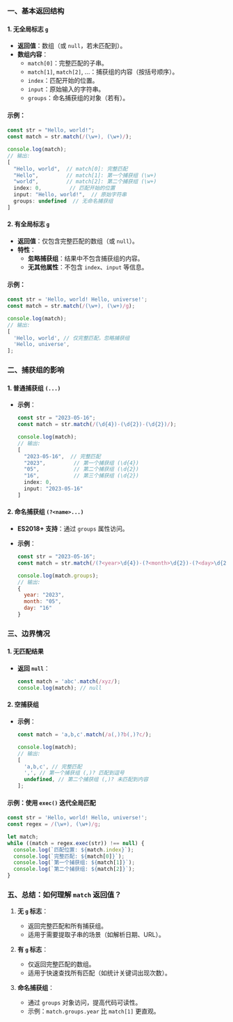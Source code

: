 ### **一、基本返回结构**

#### 1. **无全局标志 `g`**

- **返回值**：数组（或 `null`，若未匹配到）。
- **数组内容**：
  - `match[0]`：完整匹配的子串。
  - `match[1]`, `match[2]`, ...：捕获组的内容（按括号顺序）。
  - `index`：匹配开始的位置。
  - `input`：原始输入的字符串。
  - `groups`：命名捕获组的对象（若有）。

#### **示例**：

```javascript
const str = "Hello, world!";
const match = str.match(/(\w+), (\w+)/);

console.log(match);
// 输出:
[
  "Hello, world",  // match[0]: 完整匹配
  "Hello",         // match[1]: 第一个捕获组 (\w+)
  "world",         // match[2]: 第二个捕获组 (\w+)
  index: 0,         // 匹配开始的位置
  input: "Hello, world!",  // 原始字符串
  groups: undefined  // 无命名捕获组
]
```

#### 2. **有全局标志 `g`**

- **返回值**：仅包含完整匹配的数组（或 `null`）。
- **特性**：
  - **忽略捕获组**：结果中不包含捕获组的内容。
  - **无其他属性**：不包含 `index`、`input` 等信息。

#### **示例**：

```javascript
const str = 'Hello, world! Hello, universe!';
const match = str.match(/(\w+), (\w+)/g);

console.log(match);
// 输出:
[
  'Hello, world', // 仅完整匹配，忽略捕获组
  'Hello, universe',
];
```

### **二、捕获组的影响**

#### 1. **普通捕获组 `(...)`**

- **示例**：

  ```javascript
  const str = "2023-05-16";
  const match = str.match(/(\d{4})-(\d{2})-(\d{2})/);

  console.log(match);
  // 输出:
  [
    "2023-05-16",  // 完整匹配
    "2023",         // 第一个捕获组 (\d{4})
    "05",           // 第二个捕获组 (\d{2})
    "16",           // 第三个捕获组 (\d{2})
    index: 0,
    input: "2023-05-16"
  ]
  ```

#### 2. **命名捕获组 `(?<name>...)`**

- **ES2018+ 支持**：通过 `groups` 属性访问。
- **示例**：

  ```javascript
  const str = "2023-05-16";
  const match = str.match(/(?<year>\d{4})-(?<month>\d{2})-(?<day>\d{2})/);

  console.log(match.groups);
  // 输出:
  {
    year: "2023",
    month: "05",
    day: "16"
  }
  ```

### **三、边界情况**

#### 1. **无匹配结果**

- **返回 `null`**：
  ```javascript
  const match = 'abc'.match(/xyz/);
  console.log(match); // null
  ```

#### 2. **空捕获组**

- **示例**：

  ```javascript
  const match = 'a,b,c'.match(/a(,)?b(,)?c/);

  console.log(match);
  // 输出:
  [
    'a,b,c', // 完整匹配
    ',', // 第一个捕获组 (,)? 匹配到逗号
    undefined, // 第二个捕获组 (,)? 未匹配到内容
  ];
  ```

#### **示例**：使用 `exec()` 迭代全局匹配

```javascript
const str = 'Hello, world! Hello, universe!';
const regex = /(\w+), (\w+)/g;

let match;
while ((match = regex.exec(str)) !== null) {
  console.log(`匹配位置: ${match.index}`);
  console.log(`完整匹配: ${match[0]}`);
  console.log(`第一个捕获组: ${match[1]}`);
  console.log(`第二个捕获组: ${match[2]}`);
}
```

### **五、总结：如何理解 `match` 返回值？**

1. **无 `g` 标志**：

   - 返回完整匹配和所有捕获组。
   - 适用于需要提取子串的场景（如解析日期、URL）。

2. **有 `g` 标志**：

   - 仅返回完整匹配的数组。
   - 适用于快速查找所有匹配（如统计关键词出现次数）。

3. **命名捕获组**：
   - 通过 `groups` 对象访问，提高代码可读性。
   - 示例：`match.groups.year` 比 `match[1]` 更直观。
